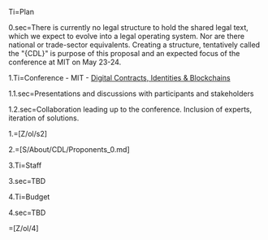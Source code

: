 Ti=Plan

0.sec=There is currently no legal structure to hold the shared legal text, which we expect to evolve into a legal operating system. Nor are there national or trade-sector equivalents.  Creating a structure, tentatively called the "{CDL}" is purpose of this proposal and an expected focus of the conference at MIT on May 23-24.

1.Ti=Conference - MIT - <a href="index.php?action=doc&file=S/About/Conference/Flyer/0.md">Digital Contracts, Identities & Blockchains</a>

1.1.sec=Presentations and discussions with participants and stakeholders

1.2.sec=Collaboration leading up to the conference. Inclusion of experts, iteration of solutions.

1.=[Z/ol/s2]

2.=[S/About/CDL/Proponents_0.md]

3.Ti=Staff

3.sec=TBD

4.Ti=Budget

4.sec=TBD

=[Z/ol/4]
